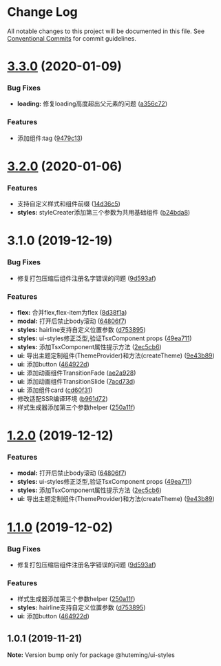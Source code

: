 # Change Log

All notable changes to this project will be documented in this file.
See [Conventional Commits](https://conventionalcommits.org) for commit guidelines.

# [3.3.0](https://47.52.168.43/srv/web-common/compare/v3.2.0...v3.3.0) (2020-01-09)


### Bug Fixes

* **loading:** 修复loading高度超出父元素的问题 ([a356c72](https://47.52.168.43/srv/web-common/commits/a356c72e3829dc9753b01a568d94782e283f5a3e))


### Features

* 添加组件:tag ([9479c13](https://47.52.168.43/srv/web-common/commits/9479c13bf2a3c1bf11e4d22149c0b677175ea6a0))





# [3.2.0](https://47.52.168.43/srv/web-common/compare/v3.1.0...v3.2.0) (2020-01-06)


### Features

* 支持自定义样式和组件前缀 ([14d36c5](https://47.52.168.43/srv/web-common/commits/14d36c5d9e1acba40c87eaa4c2301c6819c53285))
* **styles:** styleCreater添加第三个参数为共用基础组件 ([b24bda8](https://47.52.168.43/srv/web-common/commits/b24bda85e2ca2c27521e753cf0790707ab9cd570))





# 3.1.0 (2019-12-19)


### Bug Fixes

* 修复打包压缩后组件注册名字错误的问题 ([9d593af](https://47.52.168.43/srv/web-common/commits/9d593af3a27efa600b8e3847609d21288b25c3e1))


### Features

* **flex:** 合并flex,flex-item为flex ([8d38f1a](https://47.52.168.43/srv/web-common/commits/8d38f1a0e31f23cb2b98aa0ef017432b801a6bb1))
* **modal:** 打开后禁止body滚动 ([64806f7](https://47.52.168.43/srv/web-common/commits/64806f789e060ce1c53309a28b5a35f06d511f8a))
* **styles:** hairline支持自定义位置参数 ([d753895](https://47.52.168.43/srv/web-common/commits/d75389559c4aab9679cf34b28b8070b9aa932bc1))
* **styles:** ui-styles修正泛型,验证TsxComponent props ([49ea711](https://47.52.168.43/srv/web-common/commits/49ea7110a2e41edb32064c512d8ba732e600c71d))
* **styles:** 添加TsxComponent属性提示方法 ([2ec5cb6](https://47.52.168.43/srv/web-common/commits/2ec5cb633ddb8c19f9c4301bc42b1bc2dccbb69f))
* **ui:** 导出主题定制组件(ThemeProvider)和方法(createTheme) ([9e43b89](https://47.52.168.43/srv/web-common/commits/9e43b890136557ee0601862069234f8c89237944))
* **ui:** 添加button ([464922d](https://47.52.168.43/srv/web-common/commits/464922d672077e761303d87e7fd5f3fbde7e9ef1))
* **ui:** 添加动画组件TransitionFade ([ae2a928](https://47.52.168.43/srv/web-common/commits/ae2a928a18a7629d4515ce249c96c170de4472b9))
* **ui:** 添加动画组件TransitionSlide ([7acd73d](https://47.52.168.43/srv/web-common/commits/7acd73d86fb9a8cf3ae5e0f3b4b87f43d86915bd))
* **ui:** 添加组件card ([cd60f31](https://47.52.168.43/srv/web-common/commits/cd60f314ffb0aa613e935d7d957d952a9b806353))
* 修改适配SSR编译环境 ([b961d72](https://47.52.168.43/srv/web-common/commits/b961d72ddf40360f78627f578d846ac761446388))
* 样式生成器添加第三个参数helper ([250a11f](https://47.52.168.43/srv/web-common/commits/250a11fc0e9c8078f79b979892edb2cd47ba4597))





# [1.2.0](https://47.52.168.43/srv/web-common/compare/@huteming/ui-styles@1.1.0...@huteming/ui-styles@1.2.0) (2019-12-12)


### Features

* **modal:** 打开后禁止body滚动 ([64806f7](https://47.52.168.43/srv/web-common/commits/64806f789e060ce1c53309a28b5a35f06d511f8a))
* **styles:** ui-styles修正泛型,验证TsxComponent props ([49ea711](https://47.52.168.43/srv/web-common/commits/49ea7110a2e41edb32064c512d8ba732e600c71d))
* **styles:** 添加TsxComponent属性提示方法 ([2ec5cb6](https://47.52.168.43/srv/web-common/commits/2ec5cb633ddb8c19f9c4301bc42b1bc2dccbb69f))
* **ui:** 导出主题定制组件(ThemeProvider)和方法(createTheme) ([9e43b89](https://47.52.168.43/srv/web-common/commits/9e43b890136557ee0601862069234f8c89237944))





# [1.1.0](https://47.52.168.43/srv/web-common/compare/@huteming/ui-styles@1.0.1...@huteming/ui-styles@1.1.0) (2019-12-02)


### Bug Fixes

* 修复打包压缩后组件注册名字错误的问题 ([9d593af](https://47.52.168.43/srv/web-common/commits/9d593af3a27efa600b8e3847609d21288b25c3e1))


### Features

* 样式生成器添加第三个参数helper ([250a11f](https://47.52.168.43/srv/web-common/commits/250a11fc0e9c8078f79b979892edb2cd47ba4597))
* **styles:** hairline支持自定义位置参数 ([d753895](https://47.52.168.43/srv/web-common/commits/d75389559c4aab9679cf34b28b8070b9aa932bc1))
* **ui:** 添加button ([464922d](https://47.52.168.43/srv/web-common/commits/464922d672077e761303d87e7fd5f3fbde7e9ef1))





## 1.0.1 (2019-11-21)

**Note:** Version bump only for package @huteming/ui-styles
